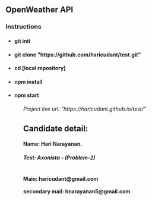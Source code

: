 <!-- Instructions to install and run this project -->
<h2 class = "display-2"> OpenWeather API </h2>
<h3>Instructions</h3>
<ul>
<h4><li>git init</li></h4>
<h4> <li>git clone "https://github.com/haricudant/test.git"</li></h4>
<h4><li>cd [local repository] </li></h4>
<h4><li>npm install</li></h4>
<h4><li>npm start</li><h4>
<ul>
<h6> Project live url: "https://haricudant.github.io/test/"</h6>
<h2> Candidate detail:</h2>
<h4>Name: Hari Narayanan.<h4>
<h5>Test: Axonista - (Problem-2)<h4>
<br><b>Main: haricudant@gmail.com</b></br>
<br><b>secondary mail: hnarayanan5@gmail.com</b></br>

